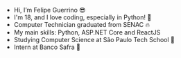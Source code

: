 - Hi, I’m Felipe Guerrino 😎
- I'm 18, and I love coding, especially in Python! 🐍
- Computer Technician graduated from SENAC 🔥 
- My main skills: Python, ASP.NET Core and ReactJS
- Studying Computer Science at São Paulo Tech School 🧠
- Intern at Banco Safra 🏦